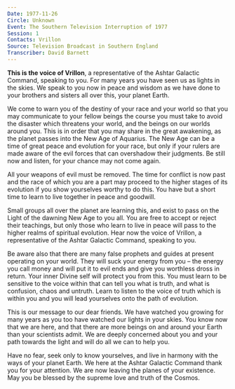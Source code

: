 ```yaml
---
Date: 1977-11-26
Circle: Unknown
Event: The Southern Television Interruption of 1977
Session: 1
Contacts: Vrillon
Source: Television Broadcast in Southern England
Transcriber: David Barnett
---
```


**This is the voice of Vrillon**, a representative of the Ashtar Galactic Command, speaking to you. For many years you have seen us as lights in the skies. We speak to you now in peace and wisdom as we have done to your brothers and sisters all over this, your planet Earth. 

We come to warn you of the destiny of your race and your world so that you may communicate to your fellow beings the course you must take to avoid the disaster which threatens your world, and the beings on our worlds around you. This is in order that you may share in the great awakening, as the planet passes into the New Age of Aquarius. The New Age can be a time of great peace and evolution for your race, but only if your rulers are made aware of the evil forces that can overshadow their judgments. Be still now and listen, for your chance may not come again. 

All your weapons of evil must be removed. The time for conflict is now past and the race of which you are a part may proceed to the higher stages of its evolution if you show yourselves worthy to do this. You have but a short time to learn to live together in peace and goodwill. 

Small groups all over the planet are learning this, and exist to pass on the Light of the dawning New Age to you all. You are free to accept or reject their teachings, but only those who learn to live in peace will pass to the higher realms of spiritual evolution. Hear now the voice of Vrillon, a representative of the Ashtar Galactic Command, speaking to you. 

Be aware also that there are many false prophets and guides at present operating on your world. They will suck your energy from you – the energy you call money and will put it to evil ends and give you worthless dross in return. Your inner Divine self will protect you from this. You must learn to be sensitive to the voice within that can tell you what is truth, and what is confusion, chaos and untruth. Learn to listen to the voice of truth which is within you and you will lead yourselves onto the path of evolution. 

This is our message to our dear friends. We have watched you growing for many years as you too have watched our lights in your skies. You know now that we are here, and that there are more beings on and around your Earth than your scientists admit. We are deeply concerned about you and your path towards the light and will do all we can to help you. 

Have no fear, seek only to know yourselves, and live in harmony with the ways of your planet Earth. We here at the Ashtar Galactic Command thank you for your attention. We are now leaving the planes of your existence. May you be blessed by the supreme love and truth of the Cosmos.

